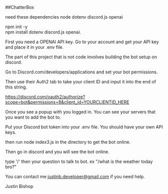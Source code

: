 ##ChatterBox

need these dependencies
node
dotenv
discord.js
openai

npm init -y  
npm install dotenv discord.js openai.  

First you need a OPENAI API key. Go to your account and get your API key and place it in your .env file.  

The part of this project that is not code involves building the bot setup on discord.  

Go to Discord.com/developers/applications and set your bot permissions.  

Then use their Auth2 tab to take your client ID and input it into the end of this string.  

https://discord.com/oauth2/authorize?scope=bot&permissions=8&client_id=YOURCLIENTID_HERE  

Once you see a popup with you logged in. You can see your servers that you want to add the bot to.  

Put your Discord bot token into your .env file. You should have your own API keys.  

then run node index3.js in the directory to get the bot online.  

Then go in discord and you will see the bot online.  

type '/' then your question to talk to bot. ex "/what is the weather today bro?"

You can contact me justinb.developer@gmail.com if you need help.

Justin Bishop
